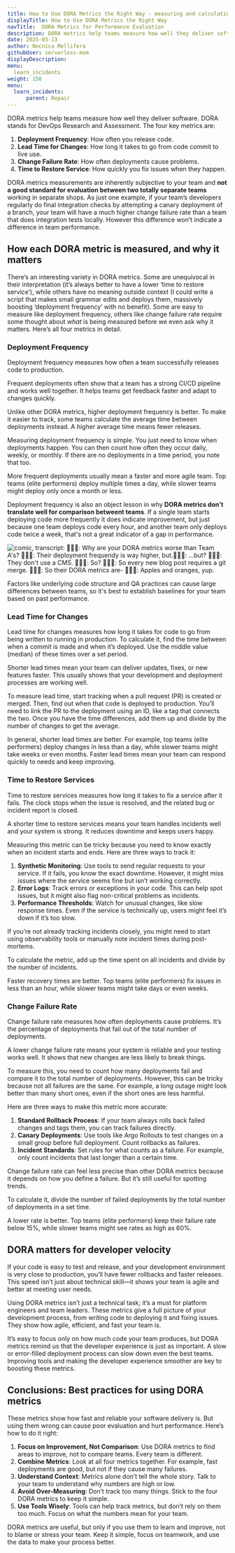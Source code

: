 ```yaml
---
title: How to Use DORA Metrics the Right Way - measuring and calculating your team's Ops performance
displayTitle: How to Use DORA Metrics the Right Way
navTitle:  DORA Metrics for Performance Evaluation
description: DORA metrics help teams measure how well they deliver software. DORA stands for DevOps Research and Assessment.
date: 2025-03-13
author: Nocnica Mellifera
githubUser: serverless-mom
displayDescription: 
menu:
  learn_incidents
weight: 150
menu:
  learn_incidents:
      parent: Repair
---
```


DORA metrics help teams measure how well they deliver software. DORA stands for DevOps Research and Assessment. The four key metrics are:

1. **Deployment Frequency**: How often you release code.
2. **Lead Time for Changes**: How long it takes to go from code commit to live use.
3. **Change Failure Rate**: How often deployments cause problems.
4. **Time to Restore Service**: How quickly you fix issues when they happen.

DORA metrics measurements are inherently subjective to your team and **not a good standard for evaluation between two totally separate teams** working in separate shops. As just one example, if your team’s developers regularly do final integration checks by attempting a canary deployment of a branch, your team will have a much higher change failure rate than a team that does integration tests locally. However this difference won’t indicate a difference in team performance.

## How each DORA metric is measured, and why it matters

There’s an interesting variety in DORA metrics. Some are unequivocal in their interpretation (it’s always better to have a lower ‘time to restore service’), while others have no meaning outside context (I could write a script that makes small grammar edits and deploys them, massively boosting ‘deployment frequency’ with no benefit). Some are easy to measure like deployment frequency, others like change failure rate require some thought about *what* is being measured before we even ask why it matters. Here’s all four metrics in detail.

### Deployment Frequency

Deployment frequency measures how often a team successfully releases code to production.

Frequent deployments often show that a team has a strong CI/CD pipeline and works well together. It helps teams get feedback faster and adapt to changes quickly.

Unlike other DORA metrics, higher deployment frequency is better. To make it easier to track, some teams calculate the average time between deployments instead. A higher average time means fewer releases.

Measuring deployment frequency is simple. You just need to know when deployments happen. You can then count how often they occur daily, weekly, or monthly. If there are no deployments in a time period, you note that too.

More frequent deployments usually mean a faster and more agile team. Top teams (elite performers) deploy multiple times a day, while slower teams might deploy only once a month or less.

Deployment frequency is also an object lesson in why **DORA metrics don't translate well for comparison betweent teams**. If a single team starts deploying code more frequently it does indicate improvement, but just because one team deploys code every hour, and another team only deploys code twice a week, that's not a great indicator of a gap in performance.

![comic, transcript: 🧑🏻‍💼: Why are your DORA metrics worse than Team A's? 🧑🏽‍💻: Their deployment frequendy is way higher, but.🧑🏻‍💼: ...but? 🧑🏽‍💻: They don't use a CMS. 🧑🏻‍💼: So? 🧑🏽‍💻: So every new blog post requires a git merge. 🧑🏻‍💼: So their DORA metrics are- 🧑🏽‍💻: Apples and oranges, yup.](images/learn/dora-metrics01.png)

Factors like underlying code structure and QA practices can cause large differences between teams, so it's best to establish baselines for your team based on past performance.

### Lead Time for Changes

Lead time for changes measures how long it takes for code to go from being written to running in production. To calculate it, find the time between when a commit is made and when it’s deployed. Use the middle value (median) of these times over a set period.

Shorter lead times mean your team can deliver updates, fixes, or new features faster. This usually shows that your development and deployment processes are working well.

To measure lead time, start tracking when a pull request (PR) is created or merged. Then, find out when that code is deployed to production. You’ll need to link the PR to the deployment using an ID, like a tag that connects the two. Once you have the time differences, add them up and divide by the number of changes to get the average.

In general, shorter lead times are better. For example, top teams (elite performers) deploy changes in less than a day, while slower teams might take weeks or even months. Faster lead times mean your team can respond quickly to needs and keep improving.

### Time to Restore Services

Time to restore services measures how long it takes to fix a service after it fails. The clock stops when the issue is resolved, and the related bug or incident report is closed.

A shorter time to restore services means your team handles incidents well and your system is strong. It reduces downtime and keeps users happy.

Measuring this metric can be tricky because you need to know exactly when an incident starts and ends. Here are three ways to track it:

1. **Synthetic Monitoring**: Use tools to send regular requests to your service. If it fails, you know the exact downtime. However, it might miss issues where the service seems fine but isn’t working correctly.
2. **Error Logs**: Track errors or exceptions in your code. This can help spot issues, but it might also flag non-critical problems as incidents.
3. **Performance Thresholds**: Watch for unusual changes, like slow response times. Even if the service is technically up, users might feel it’s down if it’s too slow.

If you’re not already tracking incidents closely, you might need to start using observability tools or manually note incident times during post-mortems.

To calculate the metric, add up the time spent on all incidents and divide by the number of incidents.

Faster recovery times are better. Top teams (elite performers) fix issues in less than an hour, while slower teams might take days or even weeks.

### Change Failure Rate

Change failure rate measures how often deployments cause problems. It’s the percentage of deployments that fail out of the total number of deployments.

A lower change failure rate means your system is reliable and your testing works well. It shows that new changes are less likely to break things.

To measure this, you need to count how many deployments fail and compare it to the total number of deployments. However, this can be tricky because not all failures are the same. For example, a long outage might look better than many short ones, even if the short ones are less harmful.

Here are three ways to make this metric more accurate:

1. **Standard Rollback Process**: If your team always rolls back failed changes and tags them, you can track failures directly.
2. **Canary Deployments**: Use tools like Argo Rollouts to test changes on a small group before full deployment. Count rollbacks as failures.
3. **Incident Standards**: Set rules for what counts as a failure. For example, only count incidents that last longer than a certain time.

Change failure rate can feel less precise than other DORA metrics because it depends on how you define a failure. But it’s still useful for spotting trends.

To calculate it, divide the number of failed deployments by the total number of deployments in a set time.

A lower rate is better. Top teams (elite performers) keep their failure rate below 15%, while slower teams might see rates as high as 60%.

## DORA matters for developer velocity

If your code is easy to test and release, and your development environment is very close to production, you’ll have fewer rollbacks and faster releases. This speed isn’t just about technical skill—it shows your team is agile and better at meeting user needs.

Using DORA metrics isn’t just a technical task; it’s a must for platform engineers and team leaders. These metrics give a full picture of your development process, from writing code to deploying it and fixing issues. They show how agile, efficient, and fast your team is.

It’s easy to focus only on how much code your team produces, but DORA metrics remind us that the developer experience is just as important. A slow or error-filled deployment process can slow down even the best teams. Improving tools and making the developer experience smoother are key to boosting these metrics.

## Conclusions: Best practices for using DORA metrics

These metrics show how fast and reliable your software delivery is. But using them wrong can cause poor evaluation and hurt performance. Here’s how to do it right:

1. **Focus on Improvement, Not Comparison**: Use DORA metrics to find areas to improve, not to compare teams. Every team is different.
2. **Combine Metrics**: Look at all four metrics together. For example, fast deployments are good, but not if they cause many failures.
3. **Understand Context**: Metrics alone don’t tell the whole story. Talk to your team to understand why numbers are high or low.
4. **Avoid Over-Measuring**: Don’t track too many things. Stick to the four DORA metrics to keep it simple.
5. **Use Tools Wisely**: Tools can help track metrics, but don’t rely on them too much. Focus on what the numbers mean for your team.

DORA metrics are useful, but only if you use them to learn and improve, not to blame or stress your team. Keep it simple, focus on teamwork, and use the data to make your process better.